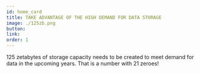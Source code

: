 ```yaml
---
id: home_card
title: TAKE ADVANTAGE OF THE HIGH DEMAND FOR DATA STORAGE
image: ./125zb.png
button: 
link: 
order: 1
---
```

125 zetabytes of storage capacity needs to be created to meet demand for data in the upcoming years. That is a number with 21 zeroes!
